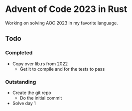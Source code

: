 # Advent of Code 2023 in Rust

Working on solving AOC 2023 in my favorite language.

## Todo

### Completed

- Copy over lib.rs from 2022
    - Get it to compile and for the tests to pass

### Outstanding

- Create the git repo
    - Do the initial commit
- Solve day 1

